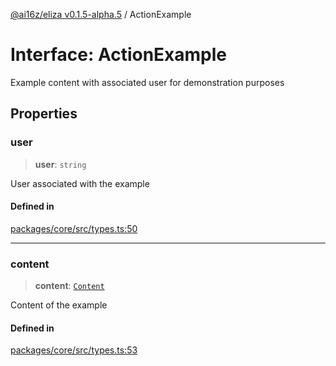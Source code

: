 [@ai16z/eliza v0.1.5-alpha.5](../index.md) / ActionExample

# Interface: ActionExample

Example content with associated user for demonstration purposes

## Properties

### user

> **user**: `string`

User associated with the example

#### Defined in

[packages/core/src/types.ts:50](https://github.com/roschler/eliza/blob/main/packages/core/src/types.ts#L50)

***

### content

> **content**: [`Content`](Content.md)

Content of the example

#### Defined in

[packages/core/src/types.ts:53](https://github.com/roschler/eliza/blob/main/packages/core/src/types.ts#L53)
